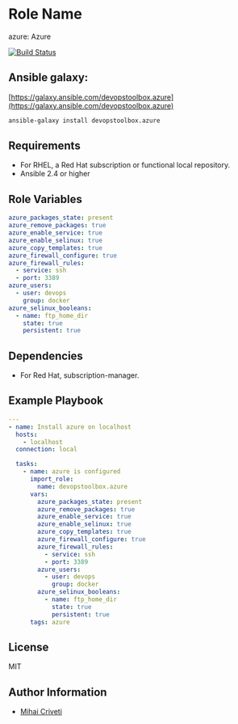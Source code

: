 Role Name
=========

azure: Azure

[![Build Status](https://travis-ci.org/cmihai-ansible/azure.svg?branch=master)](https://travis-ci.org/cmihai-ansible/azure)

Ansible galaxy:
---------------

[https://galaxy.ansible.com/devopstoolbox.azure](https://galaxy.ansible.com/devopstoolbox.azure)

```bash
ansible-galaxy install devopstoolbox.azure
```

Requirements
------------

- For RHEL, a Red Hat subscription or functional local repository.
- Ansible 2.4 or higher

Role Variables
--------------

```yaml
azure_packages_state: present
azure_remove_packages: true
azure_enable_service: true
azure_enable_selinux: true
azure_copy_templates: true
azure_firewall_configure: true
azure_firewall_rules:
  - service: ssh
  - port: 3389
azure_users:
  - user: devops
    group: docker
azure_selinux_booleans:
  - name: ftp_home_dir
    state: true
    persistent: true
```

Dependencies
------------

- For Red Hat, subscription-manager.

Example Playbook
----------------

```yaml
---
- name: Install azure on localhost
  hosts:
    - localhost
  connection: local

  tasks:
    - name: azure is configured
      import_role:
        name: devopstoolbox.azure
      vars:
        azure_packages_state: present
        azure_remove_packages: true
        azure_enable_service: true
        azure_enable_selinux: true
        azure_copy_templates: true
        azure_firewall_configure: true
        azure_firewall_rules:
          - service: ssh
          - port: 3389
        azure_users:
          - user: devops
            group: docker
        azure_selinux_booleans:
          - name: ftp_home_dir
            state: true
            persistent: true
      tags: azure
```

License
-------

MIT

Author Information
------------------

- [Mihai Criveti](https://www.linkedin.com/in/devopstoolbox.)
